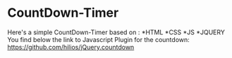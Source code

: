 # CountDown-Timer
Here's a simple CountDown-Timer based on :
    *HTML
    *CSS
    *JS
    *JQUERY
You find below the link to Javascript Plugin for the countdown:
https://github.com/hilios/jQuery.countdown

    
